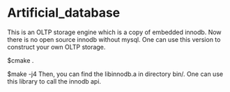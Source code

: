 # Artificial_database
This is an OLTP storage engine which is a copy of embedded innodb. Now there is no open source innodb without mysql. One can use this version to construct your own OLTP storage.

$cmake .

$make -j4
Then, you can find the libinnodb.a in directory bin/. One can use this library to call the innodb api.
